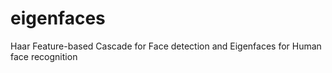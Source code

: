 # eigenfaces
Haar Feature-based Cascade for Face detection and Eigenfaces for Human face recognition
